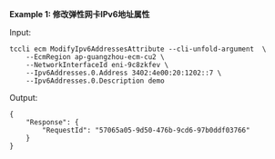 **Example 1: 修改弹性网卡IPv6地址属性**



Input: 

```
tccli ecm ModifyIpv6AddressesAttribute --cli-unfold-argument  \
    --EcmRegion ap-guangzhou-ecm-cu2 \
    --NetworkInterfaceId eni-9c8zkfev \
    --Ipv6Addresses.0.Address 3402:4e00:20:1202::7 \
    --Ipv6Addresses.0.Description demo
```

Output: 
```
{
    "Response": {
        "RequestId": "57065a05-9d50-476b-9cd6-97b0ddf03766"
    }
}
```

